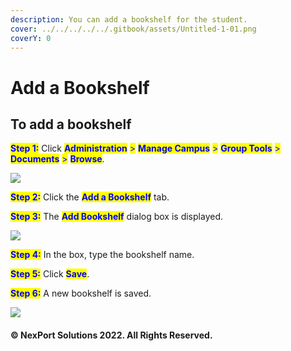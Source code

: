 ```yaml
---
description: You can add a bookshelf for the student.
cover: ../../../../../.gitbook/assets/Untitled-1-01.png
coverY: 0
---
```


# Add a Bookshelf

## To add a bookshelf

<mark style="color:blue;">**Step 1:**</mark>  Click <mark style="color:blue;">**Administration**</mark> <mark style="color:blue;"></mark><mark style="color:blue;">></mark> <mark style="color:blue;"></mark><mark style="color:blue;">**Manage Campus**</mark> <mark style="color:blue;"></mark><mark style="color:blue;">></mark> <mark style="color:blue;"></mark><mark style="color:blue;">**Group Tools**</mark> <mark style="color:blue;"></mark><mark style="color:blue;">></mark> <mark style="color:blue;"></mark><mark style="color:blue;">**Documents**</mark> <mark style="color:blue;"></mark><mark style="color:blue;">></mark> <mark style="color:blue;"></mark><mark style="color:blue;">**Browse**</mark>.

![](https://www.nexportcampus.com/Content/Guides/aweb/Content/Resources/Images/GT\_Documents/Add\_Bookshelf\_550x228.png)

<mark style="color:blue;">**Step 2:**</mark>  Click the <mark style="color:blue;">**Add a Bookshelf**</mark> tab.

<mark style="color:blue;">**Step 3:**</mark>  The <mark style="color:blue;">**Add Bookshelf**</mark> dialog box is displayed.

![](https://www.nexportcampus.com/Content/Guides/aweb/Content/Resources/Images/GT\_Documents/Add\_Bookshelf\_dialog.png)

<mark style="color:blue;">**Step 4:**</mark>  In the box, type the bookshelf name.

<mark style="color:blue;">**Step 5:**</mark>  Click <mark style="color:blue;">**Save**</mark>.

<mark style="color:blue;">**Step 6:**</mark>  A new bookshelf is saved.

![](https://www.nexportcampus.com/Content/Guides/aweb/Content/Resources/Images/GT\_Documents/New\_Bookshelf\_550x224.png)

#### © NexPort Solutions 2022. All Rights Reserved.
